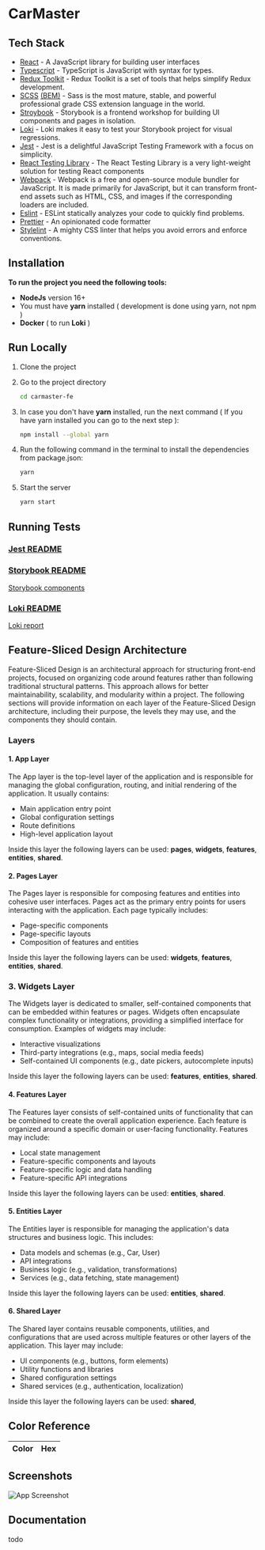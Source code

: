 # CarMaster

## Tech Stack

- [React](https://reactjs.org/) - A JavaScript library for building user interfaces
- [Typescript](https://www.typescriptlang.org/) - TypeScript is JavaScript with syntax for types.
- [Redux Toolkit](https://redux-toolkit.js.org/) - Redux Toolkit is a set of tools that helps simplify Redux
  development.
- [SCSS](https://sass-lang.com/) [(BEM)](https://en.bem.info/methodology/) - Sass is the most mature, stable, and
  powerful professional grade CSS extension language in the world.
- [Stroybook](https://storybook.js.org/) - Storybook is a frontend workshop for building UI components and pages in
  isolation.
- [Loki](https://loki.js.org/) - Loki makes it easy to test your Storybook project for visual regressions.
- [Jest](https://jestjs.io/) - Jest is a delightful JavaScript Testing Framework with a focus on simplicity.
- [React Testing Library](https://testing-library.com/docs/react-testing-library/intro/) - The React Testing Library is
  a very light-weight solution for testing React components
- [Webpack](https://webpack.js.org/) - Webpack is a free and open-source module bundler for JavaScript. It is made
  primarily for JavaScript, but it can transform front-end assets such as HTML, CSS, and images if the corresponding
  loaders are included.
- [Eslint](https://eslint.org/) - ESLint statically analyzes your code to quickly find problems.
- [Prettier](https://prettier.io/) - An opinionated code formatter
- [Stylelint](https://stylelint.io/) - A mighty CSS linter that helps you avoid errors and enforce conventions.

## Installation

**To run the project you need the following tools:**

- **NodeJs** version 16+
- You must have **yarn** installed ( development is done using yarn, not npm )
- **Docker** ( to run **Loki** )

## Run Locally

1. Clone the project
2. Go to the project directory

    ```bash
    cd carmaster-fe
    ```

3. In case you don't have **yarn** installed, run the next command ( If you have yarn installed you can go to the next
   step ):
    ```bash
    npm install --global yarn 
    ```

4. Run the following command in the terminal to install the dependencies from package.json:

    ```bash
    yarn
    ```

5. Start the server

    ```bash
    yarn start
    ```

## Running Tests

### [Jest README](./config/jest/JEST.md)

### [Storybook README](./config/storybook/STORYBOOK.md)
[Storybook components](https://gotcadumitru.github.io/mycar-fe/storybook)

### [Loki README](./.loki/LOKI.md)
[Loki report](https://gotcadumitru.github.io/mycar-fe/loki/report.html)

## Feature-Sliced Design Architecture

Feature-Sliced Design is an architectural approach for structuring front-end projects, focused on organizing code around
features rather than following traditional structural patterns. This approach allows for better maintainability,
scalability, and modularity within a project. The following sections will provide information on each layer of the
Feature-Sliced Design architecture, including their purpose, the levels they may use, and the components they should
contain.

### Layers

#### 1. App Layer

The App layer is the top-level layer of the application and is responsible for managing the global configuration,
routing, and initial rendering of the application. It usually contains:

* Main application entry point
* Global configuration settings
* Route definitions
* High-level application layout

Inside this layer the following layers can be used: **pages**, **widgets**, **features**, **entities**, **shared**.

#### 2. Pages Layer

The Pages layer is responsible for composing features and entities into cohesive user interfaces. Pages act as the
primary entry points for users interacting with the application. Each page typically includes:

* Page-specific components
* Page-specific layouts
* Composition of features and entities

Inside this layer the following layers can be used: **widgets**, **features**, **entities**, **shared**.

### 3. Widgets Layer

The Widgets layer is dedicated to smaller, self-contained components that can be embedded within features or pages.
Widgets often encapsulate complex functionality or integrations, providing a simplified interface for consumption.
Examples of widgets may include:

* Interactive visualizations
* Third-party integrations (e.g., maps, social media feeds)
* Self-contained UI components (e.g., date pickers, autocomplete inputs)

Inside this layer the following layers can be used: **features**, **entities**, **shared**.

#### 4. Features Layer

The Features layer consists of self-contained units of functionality that can be combined to create the overall
application experience. Each feature is organized around a specific domain or user-facing functionality. Features may
include:

* Local state management
* Feature-specific components and layouts
* Feature-specific logic and data handling
* Feature-specific API integrations

Inside this layer the following layers can be used: **entities**, **shared**.

#### 5. Entities Layer

The Entities layer is responsible for managing the application's data structures and business logic. This includes:

* Data models and schemas (e.g., Car, User)
* API integrations
* Business logic (e.g., validation, transformations)
* Services (e.g., data fetching, state management)

Inside this layer the following layers can be used: **entities**, **shared**.

#### 6. Shared Layer

The Shared layer contains reusable components, utilities, and configurations that are used across multiple features or
other layers of the application. This layer may include:

* UI components (e.g., buttons, form elements)
* Utility functions and libraries
* Shared configuration settings
* Shared services (e.g., authentication, localization)

Inside this layer the following layers can be used: **shared**,

## Color Reference

| Color | Hex |
|-------|-----|

## Screenshots

![App Screenshot](.loki/reference.png)

## Documentation

todo